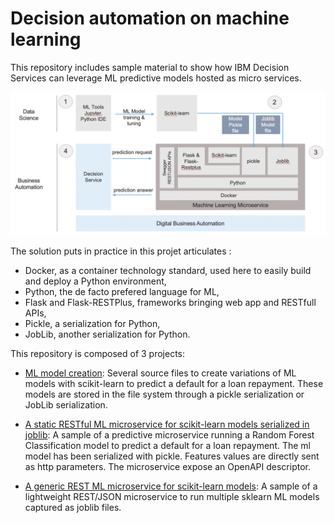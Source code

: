 # Decision automation on machine learning

This repository includes sample material to show how IBM Decision Services can leverage ML predictive models hosted as micro services.

![Flow](docs/images/ml-microservice-coo.png "ML microservice stack")

The solution puts in practice in this projet articulates :
- Docker, as a container technology standard, used here to easily build and deploy a Python environment,
- Python, the de facto prefered language for ML,
- Flask and Flask-RESTPlus, frameworks bringing web app and RESTfull APIs,
- Pickle, a serialization for Python,
- JobLib, another serialization for Python.

This repository is composed of 3 projects:
- [ML model creation](ml-model-creation/README.md): Several source files to create variations of ML models with scikit-learn to predict a default for a loan repayment. These models are stored in the file system through a pickle serialization or JobLib serialization.

- [A static RESTful ML microservice for scikit-learn models serialized in joblib](ml-model-static-hosting/README.md): A sample of a predictive microservice running a Random Forest Classification model to predict a default for a loan repayment. The ml model has been serialized with pickle. Features values are directly sent as http parameters. The microservice expose an OpenAPI descriptor.

- [A generic REST ML microservice for scikit-learn models](ml-model-dynamic-hosting/README.md): A sample of a lightweight REST/JSON microservice to run multiple sklearn ML models captured as joblib files.


